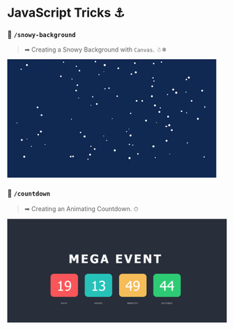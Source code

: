 ﻿# JavaScript Tricks ⚓
 
### 📁  `/snowy-background`
>➡ Creating a Snowy Background with `Canvas`. ☃❄

![](/img/snow.gif)


### 📁  `/countdown`
>➡ Creating an Animating Countdown. ⏱

![](/img/count.png)
